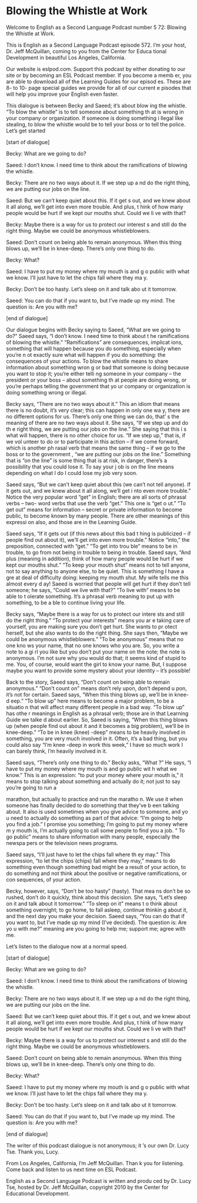 # Blowing the Whistle at Work

Welcome to English as a Second Language Podcast number 5 72: Blowing the Whistle at Work. 

This is English as a Second Language Podcast episode 572.  I’m your host, Dr. Jeff McQuillan, coming to you from the Center for Educa tional Development in beautiful Los Angeles, California. 

Our website is eslpod.com.  Support this podcast by either  donating to our site or by becoming an ESL Podcast member.  If you become a memb er, you are able to download all of the Learning Guides for our episod es.  These are 8- to 10- page special guides we provide for all of our current e pisodes that will help you improve your English even faster. 

This dialogue is between Becky and Saeed; it’s about blow ing the whistle.  “To blow the whistle” is to tell someone about something th at is wrong in your company or organization.  If someone is doing something i llegal like stealing, to blow the whistle would be to tell your boss or to tell the police.  Let’s get started 

[start of dialogue] 

Becky:  What are we going to do? 

Saeed:  I don’t know.  I need time to think about the  ramifications of blowing the whistle. 

Becky:  There are no two ways about it.  If we step up a nd do the right thing, we are putting our jobs on the line. 

Saeed:  But we can’t keep quiet about this.  If it get s out, and we knew about it all along, we’ll get into even more trouble.  And plus, t hink of how many people would be hurt if we kept our mouths shut.  Could we li ve with that? 

Becky:  Maybe there is a way for us to protect our interest s and still do the right thing.  Maybe we could be anonymous whistleblowers. 

Saeed:  Don’t count on being able to remain anonymous.   When this thing blows up, we’ll be in knee-deep.  There’s only one thing to do. 

Becky:  What?  

 Saeed:  I have to put my money where my mouth is and g o public with what we know.  I’ll just have to let the chips fall where they ma y. 

Becky:  Don’t be too hasty.  Let’s sleep on it and talk abo ut it tomorrow. 

Saeed:  You can do that if you want to, but I’ve made  up my mind.  The question is: Are you with me? 

[end of dialogue] 

Our dialogue begins with Becky saying to Saeed, “What are  we going to do?” Saeed says, “I don’t know.  I need time to think about t he ramifications of blowing the whistle.”  “Ramifications” are consequences, implicat ions, something that will happen because you do something, especially when you’re n ot exactly sure what will happen if you do something: the consequences of your actions.  To blow the whistle means to share information about something wron g or bad that someone is doing because you want to stop it; you’re either telli ng someone in your company – the president or your boss – about something th at people are doing wrong, or you’re perhaps telling the government that yo ur company or organization is doing something wrong or illegal. 

Becky says, “There are no two ways about it.”  This an idiom  that means there is no doubt, it’s very clear; this can happen in only one wa y, there are no different options for us.  There’s only one thing we can do, that’ s the meaning of there are no two ways about it.  She says, “If we step up and do th e right thing, we are putting our jobs on the line.”  She saying that this i s what will happen, there is no other choice for us.  “If we step up,” that is, if we vol unteer to do or to participate in this action – if we come forward, which is another ph rasal verb that means the same thing – if we go to the boss or to the government , “we are putting our jobs on the line.”  Something that is “on the line” is some thing that is at risk, in danger, there’s a possibility that you could lose it.  To say your j ob is on the line means depending on what I do I could lose my job very soon. 

Saeed says, “But we can’t keep quiet about this (we can’t not tell anyone).  If it gets out, and we knew about it all along, we’ll get i nto even more trouble.”  Notice the very popular word “get” in English; there are all sorts of phrasal verbs – two- word verbs that use the verb “get.”  This one is “get o ut.”  “To get out” means for information – secret or private information to become public, to become known by many people.  There are other meanings of this expressi on also, and those are in the Learning Guide.    

 Saeed says, “If it gets out (if this news about this bad t hing is publicized – if people find out about it), we’ll get into even more trouble.”  Notice “into,” the preposition, connected with “get.”  “To get into trou ble” means to be in trouble, to go from not being in trouble to being in trouble.  Saeed says, “And plus (meaning in addition), think of how many people would be hurt if we kept our mouths shut.” “To keep your mouth shut” means not to tell anyone, not to say anything to anyone else, to be quiet.  This is something I have a gre at deal of difficulty doing: keeping my mouth shut.  My wife tells me this almost every d ay!  Saeed is worried that people will get hurt if they don’t tell  someone; he says, “Could we live with that?”  “To live with” means to be able to t olerate something.  It’s a phrasal verb meaning to put up with something, to be a ble to continue living your life. 

Becky says, “Maybe there is a way for us to protect our intere sts and still do the right thing.”  “To protect your interests” means you ar e taking care of yourself, you are making sure you don’t get hurt.  She wants to pr otect herself, but she also wants to do the right thing.  She says then, “Maybe  we could be anonymous whistleblowers.”  “To be anonymous” means that no one kno ws your name, that no one knows who you are.  So, you write a note to a gi rl you like but you don’t put your name on the note; the note is anonymous.  I’m  not sure why you would do that; it seems kind of stupid to me.  You, of course,  would want the girl to know your name.  But, I suppose maybe you want to provide some mystery about your identity – it’s possible! 

Back to the story, Saeed says, “Don’t count on being able to remain anonymous.” “Don’t count on” means don’t rely upon, don’t depend u pon, it’s not for certain. Saeed says, “When this thing blows up, we’ll be in knee-d eep.”  “To blow up” here means to become a major problem, to be a situatio n that will affect many different people in a bad way.  “To blow up” has othe r meanings in English as a phrasal verb; those are in that Learning Guide we talke d about earlier.  So, Saeed is saying, “When this thing blows up (when people find out about it and it becomes a big problem), we’ll be in knee-deep.”  “To be in knee (knee) -deep” means to be heavily involved in something, you are very much  involved in it. Often, it’s a bad thing, but you could also say “I’m knee -deep in work this week,” I have so much work I can barely think, I’m heavily involved in  it.   

Saeed says, “There’s only one thing to do.”  Becky asks, “What ?”  He says, “I have to put my money where my mouth is and go public wit h what we know.” This is an expression: “to put your money where your mouth  is,” it means to stop talking about something and actually do it; not just to say you’re going to run a  

 marathon, but actually to practice and run the maratho n.  We use it when someone has finally decided to do something that they’ve b een talking about.  It also is used sometimes when you give advice to someone, and yo u need to actually do something as part of that advice: “I’m going to help you find a job.”  I promise you something; I’m going to put my money where m y mouth is, I’m actually going to call some people to find you a job.  “ To go public” means to share information with many people, especially the newspa pers or the television news programs.   

Saeed says, “I’ll just have to let the chips fall where th ey may.”  This expression, “to let the chips (chips) fall where they may,” means to  do something even though something bad might be a result of your action, to do something and not think about the positive or negative ramifications, or con sequences, of your action. 

Becky, however, says, “Don’t be too hasty” (hasty).  That mea ns don’t be so rushed, don’t do it quickly, think about this decision.   She says, “Let’s sleep on it and talk about it tomorrow.”  “To sleep on it” means t o think about something overnight; to go home, to fall asleep, continue thinkin g about it, and the next day you make your decision.  Saeed says, “You can do that if you  want to, but I’ve made up my mind (I’ve decided).  The question is: Are yo u with me?” meaning are you going to help me; support me; agree with me. 

Let’s listen to the dialogue now at a normal speed. 

[start of dialogue] 

Becky:  What are we going to do? 

Saeed:  I don’t know.  I need time to think about the  ramifications of blowing the whistle. 

Becky:  There are no two ways about it.  If we step up a nd do the right thing, we are putting our jobs on the line. 

Saeed:  But we can’t keep quiet about this.  If it get s out, and we knew about it all along, we’ll get into even more trouble.  And plus, t hink of how many people would be hurt if we kept our mouths shut.  Could we li ve with that? 

Becky:  Maybe there is a way for us to protect our interest s and still do the right thing.  Maybe we could be anonymous whistleblowers.  

 Saeed:  Don’t count on being able to remain anonymous.   When this thing blows up, we’ll be in knee-deep.  There’s only one thing to do. 

Becky:  What? 

Saeed:  I have to put my money where my mouth is and g o public with what we know.  I’ll just have to let the chips fall where they ma y. 

Becky:  Don’t be too hasty.  Let’s sleep on it and talk abo ut it tomorrow. 

Saeed:  You can do that if you want to, but I’ve made  up my mind.  The question is: Are you with me? 

[end of dialogue] 

The writer of this podcast dialogue is not anonymous; it ’s our own Dr. Lucy Tse. Thank you, Lucy.   

From Los Angeles, California, I’m Jeff McQuillan.  Than k you for listening.  Come back and listen to us next time on ESL Podcast. 

English as a Second Language Podcast is written and produ ced by Dr. Lucy Tse, hosted by Dr. Jeff McQuillan, copyright 2010 by the Center  for Educational Development.

